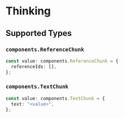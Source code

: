 # Thinking


## Supported Types

### `components.ReferenceChunk`

```typescript
const value: components.ReferenceChunk = {
  referenceIds: [],
};
```

### `components.TextChunk`

```typescript
const value: components.TextChunk = {
  text: "<value>",
};
```

